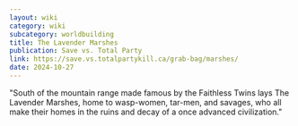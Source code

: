 ```yaml
---
layout: wiki
category: wiki
subcategory: worldbuilding
title: The Lavender Marshes
publication: Save vs. Total Party
link: https://save.vs.totalpartykill.ca/grab-bag/marshes/
date: 2024-10-27
---
```


"South of the mountain range made famous by the Faithless Twins lays The Lavender Marshes, home to wasp-women, tar-men, and savages, who all make their homes in the ruins and decay of a once advanced civilization."
